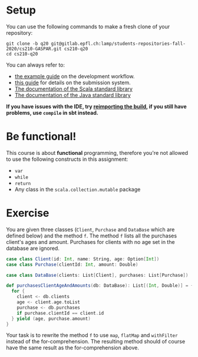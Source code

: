 # Setup

You can use the following commands to make a fresh clone of your repository:

```
git clone -b q20 git@gitlab.epfl.ch:lamp/students-repositories-fall-2020/cs210-GASPAR.git cs210-q20
cd cs210-q20
```

You can always refer to:
  * [the example guide](https://gitlab.epfl.ch/lamp/cs210/blob/master/labs/example-lab.md) on the development workflow.
  * [this guide](https://gitlab.epfl.ch/lamp/cs210/blob/master/labs/grading-and-submission.md) for details on the submission system.
  * [The documentation of the Scala standard library](https://www.scala-lang.org/files/archive/api/2.13.3)
  * [The documentation of the Java standard
    library](https://docs.oracle.com/en/java/javase/15/docs/api/index.html)

**If you have issues with the IDE, try [reimporting the build](https://gitlab.epfl.ch/lamp/cs210/-/blob/master/labs/example-lab.md#ide-features-like-type-on-hover-or-go-to-definition-do-not-work), if you still have problems, use `compile` in sbt instead.**

# Be functional!

This course is about **functional** programming, therefore you're not allowed to use the following
constructs in this assignment:
- `var`
- `while`
- `return`
- Any class in the `scala.collection.mutable` package

# Exercise

You are given three classes (`Client`, `Purchase` and `DataBase` which are defined below) and the method `f`. The method `f` lists all the purchases client's ages and amount. Purchases for clients with no age set in the database are ignored.


```scala
case class Client(id: Int, name: String, age: Option[Int])
case class Purchase(clientId: Int, amount: Double)

case class DataBase(clients: List[Client], purchases: List[Purchase])

def purchasesClientAgeAndAmounts(db: DataBase): List[(Int, Double)] = {
  for {
    client <- db.clients
    age <- client.age.toList
    purchase <- db.purchases
    if purchase.clientId == client.id
  } yield (age, purchase.amount)
}
```

Your task is to rewrite the method `f` to use `map`, `flatMap` and `withFilter` instead of the for-comprehension. The resulting method should of course have the same result as the for-comprehension above.
